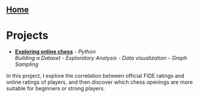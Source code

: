## [Home](https://morgant-ds.github.io) 

# Projects

- **[Exploring online chess](data-science-projects/chess-data-analysis.md)** - *Python*  
*Building a Dataset - Exploratory Analysis - Data visualization - Graph Sampling*

In this project, I explore the correlation between official FIDE ratings and online ratings of players, and then discover which chess openings are more suitable for beginners or strong players.
